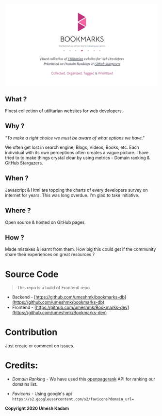 ![Bookmarks](./img/og.png)

## What ?

Finest collection of utilitarian websites for web developers.

## Why ?

_"To make a right choice we must be aware of what options we have."_

We often get lost in search engine, Blogs, Videos, Books, etc. Each individual with its own perceptions often creates a vague picture. I have tried to to make things crystal clear by using metrics - Domain ranking & GitHub Stargazers.

## When ?

Javascript & Html are topping the charts of every developers survey on internet for years. This was long overdue. I'm glad to take initiative.

## Where ?

Open source & hosted on GitHub pages.

## How ?

Made mistakes & learnt from them.
How big this could get if the community share their experiences on great resources ?

# Source Code

> This repo is a build of Frontend repo.

- Backend - [https://github.com/umeshmk/bookmarks-db](https://github.com/umeshmk/bookmarks-db)
- Frontend - [https://github.com/umeshmk/Bookmarks-dev](https://github.com/umeshmk/Bookmarks-dev)

# Contribution

Just create or comment on issues.

# Credits:

- _Domain Ranking_ - We have used this [openpagerank](https://www.domcop.com/openpagerank/documentation) API for ranking our domains list.

- _Favicons_ - Using google's api `https://s2.googleusercontent.com/s2/favicons?domain_url=`

**Copyright 2020 Umesh Kadam**
